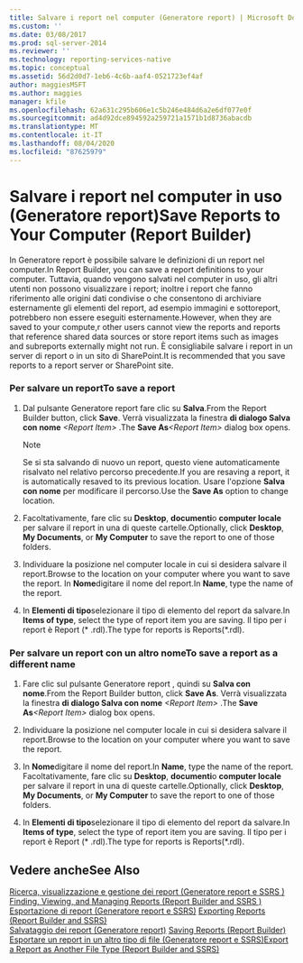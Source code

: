 ```yaml
---
title: Salvare i report nel computer (Generatore report) | Microsoft Docs
ms.custom: ''
ms.date: 03/08/2017
ms.prod: sql-server-2014
ms.reviewer: ''
ms.technology: reporting-services-native
ms.topic: conceptual
ms.assetid: 56d2d0d7-1eb6-4c6b-aaf4-0521723ef4af
author: maggiesMSFT
ms.author: maggies
manager: kfile
ms.openlocfilehash: 62a631c295b606e1c5b246e484d6a2e6df077e0f
ms.sourcegitcommit: ad4d92dce894592a259721a1571b1d8736abacdb
ms.translationtype: MT
ms.contentlocale: it-IT
ms.lasthandoff: 08/04/2020
ms.locfileid: "87625979"
---
```

# <a name="save-reports-to-your-computer-report-builder"></a><span data-ttu-id="a12e5-102">Salvare i report nel computer in uso (Generatore report)</span><span class="sxs-lookup"><span data-stu-id="a12e5-102">Save Reports to Your Computer (Report Builder)</span></span>
  <span data-ttu-id="a12e5-103">In Generatore report è possibile salvare le definizioni di un report nel computer.</span><span class="sxs-lookup"><span data-stu-id="a12e5-103">In Report Builder, you can save a report definitions to your computer.</span></span> <span data-ttu-id="a12e5-104">Tuttavia, quando vengono salvati nel computer in uso, gli altri utenti non possono visualizzare i report; inoltre i report che fanno riferimento alle origini dati condivise o che consentono di archiviare esternamente gli elementi del report, ad esempio immagini e sottoreport, potrebbero non essere eseguiti esternamente.</span><span class="sxs-lookup"><span data-stu-id="a12e5-104">However, when they are saved to your compute,r other users cannot view the reports and reports that reference shared data sources or store report items such as images and subreports externally might not run.</span></span> <span data-ttu-id="a12e5-105">È consigliabile salvare i report in un server di report o in un sito di SharePoint.</span><span class="sxs-lookup"><span data-stu-id="a12e5-105">It is recommended that you save reports to a report server or SharePoint site.</span></span>  
  
### <a name="to-save-a-report"></a><span data-ttu-id="a12e5-106">Per salvare un report</span><span class="sxs-lookup"><span data-stu-id="a12e5-106">To save a report</span></span>  
  
1.  <span data-ttu-id="a12e5-107">Dal pulsante Generatore report fare clic su **Salva**.</span><span class="sxs-lookup"><span data-stu-id="a12e5-107">From the Report Builder button, click **Save**.</span></span> <span data-ttu-id="a12e5-108">Verrà visualizzata la finestra **di dialogo Salva con nome** _\<Report Item>_ .</span><span class="sxs-lookup"><span data-stu-id="a12e5-108">The **Save As**_\<Report Item>_ dialog box opens.</span></span>  
  
    > [!NOTE]  
    >  <span data-ttu-id="a12e5-109">Se si sta salvando di nuovo un report, questo viene automaticamente risalvato nel relativo percorso precedente.</span><span class="sxs-lookup"><span data-stu-id="a12e5-109">If you are resaving a report, it is automatically resaved to its previous location.</span></span> <span data-ttu-id="a12e5-110">Usare l'opzione **Salva con nome** per modificare il percorso.</span><span class="sxs-lookup"><span data-stu-id="a12e5-110">Use the **Save As** option to change location.</span></span>  
  
2.  <span data-ttu-id="a12e5-111">Facoltativamente, fare clic su **Desktop**, **documenti**o **computer locale** per salvare il report in una di queste cartelle.</span><span class="sxs-lookup"><span data-stu-id="a12e5-111">Optionally, click **Desktop**, **My Documents**, or **My Computer** to save the report to one of those folders.</span></span>  
  
3.  <span data-ttu-id="a12e5-112">Individuare la posizione nel computer locale in cui si desidera salvare il report.</span><span class="sxs-lookup"><span data-stu-id="a12e5-112">Browse to the location on your computer where you want to save the report.</span></span> <span data-ttu-id="a12e5-113">In **Nome**digitare il nome del report.</span><span class="sxs-lookup"><span data-stu-id="a12e5-113">In **Name**, type the name of the report.</span></span>  
  
4.  <span data-ttu-id="a12e5-114">In **Elementi di tipo**selezionare il tipo di elemento del report da salvare.</span><span class="sxs-lookup"><span data-stu-id="a12e5-114">In **Items of type**, select the type of report item you are saving.</span></span> <span data-ttu-id="a12e5-115">Il tipo per i report è Report (\* .rdl).</span><span class="sxs-lookup"><span data-stu-id="a12e5-115">The type for reports is Reports(\*.rdl).</span></span>  
  
### <a name="to-save-a-report-as-a-different-name"></a><span data-ttu-id="a12e5-116">Per salvare un report con un altro nome</span><span class="sxs-lookup"><span data-stu-id="a12e5-116">To save a report as a different name</span></span>  
  
1.  <span data-ttu-id="a12e5-117">Fare clic sul pulsante Generatore report , quindi su **Salva con nome**.</span><span class="sxs-lookup"><span data-stu-id="a12e5-117">From the Report Builder button, click **Save As**.</span></span> <span data-ttu-id="a12e5-118">Verrà visualizzata la finestra **di dialogo Salva con nome** _\<Report Item>_ .</span><span class="sxs-lookup"><span data-stu-id="a12e5-118">The **Save As**_\<Report Item>_ dialog box opens.</span></span>  
  
2.  <span data-ttu-id="a12e5-119">Individuare la posizione nel computer locale in cui si desidera salvare il report.</span><span class="sxs-lookup"><span data-stu-id="a12e5-119">Browse to the location on your computer where you want to save the report.</span></span>  
  
3.  <span data-ttu-id="a12e5-120">In **Nome**digitare il nome del report.</span><span class="sxs-lookup"><span data-stu-id="a12e5-120">In **Name**, type the name of the report.</span></span> <span data-ttu-id="a12e5-121">Facoltativamente, fare clic su **Desktop**, **documenti**o **computer locale** per salvare il report in una di queste cartelle.</span><span class="sxs-lookup"><span data-stu-id="a12e5-121">Optionally, click **Desktop**, **My Documents**, or **My Computer** to save the report to one of those folders.</span></span>  
  
4.  <span data-ttu-id="a12e5-122">In **Elementi di tipo**selezionare il tipo di elemento del report da salvare.</span><span class="sxs-lookup"><span data-stu-id="a12e5-122">In **Items of type**, select the type of report item you are saving.</span></span> <span data-ttu-id="a12e5-123">Il tipo per i report è Report (\* .rdl).</span><span class="sxs-lookup"><span data-stu-id="a12e5-123">The type for reports is Reports(\*.rdl).</span></span>  
  
## <a name="see-also"></a><span data-ttu-id="a12e5-124">Vedere anche</span><span class="sxs-lookup"><span data-stu-id="a12e5-124">See Also</span></span>  
 <span data-ttu-id="a12e5-125">[Ricerca, visualizzazione e gestione dei report &#40;Generatore report e SSRS &#41;](report-builder/finding-viewing-and-managing-reports-report-builder-and-ssrs.md) </span><span class="sxs-lookup"><span data-stu-id="a12e5-125">[Finding, Viewing, and Managing Reports &#40;Report Builder and SSRS &#41;](report-builder/finding-viewing-and-managing-reports-report-builder-and-ssrs.md) </span></span>  
 <span data-ttu-id="a12e5-126">[Esportazione di report &#40;Generatore report e SSRS&#41;](report-builder/export-reports-report-builder-and-ssrs.md) </span><span class="sxs-lookup"><span data-stu-id="a12e5-126">[Exporting Reports &#40;Report Builder and SSRS&#41;](report-builder/export-reports-report-builder-and-ssrs.md) </span></span>  
 <span data-ttu-id="a12e5-127">[Salvataggio dei report &#40;Generatore report&#41;](report-builder/saving-reports-report-builder.md) </span><span class="sxs-lookup"><span data-stu-id="a12e5-127">[Saving Reports &#40;Report Builder&#41;](report-builder/saving-reports-report-builder.md) </span></span>  
 [<span data-ttu-id="a12e5-128">Esportare un report in un altro tipo di file &#40;Generatore report e SSRS&#41;</span><span class="sxs-lookup"><span data-stu-id="a12e5-128">Export a Report as Another File Type &#40;Report Builder and SSRS&#41;</span></span>](../../2014/reporting-services/export-a-report-as-another-file-type-report-builder-and-ssrs.md)  
  
  
